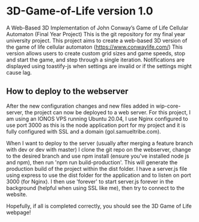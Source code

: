 # 3D-Game-of-Life version 1.0
A Web-Based 3D Implementation of John Conway’s Game of Life Cellular Automaton (Final Year Project)
This is the git repository for my final year university project. This project aims to create a web-based 3D version of the game of life cellular automaton (https://www.conwaylife.com/)
This version allows users to create custom grid sizes and game speeds, stop and start the game, and step through a single iteration. Notifications are displayed using toastify-js when settings are invalid or if the settings might cause lag.

## How to deploy to the webserver
After the new configuration changes and new files added in wip-core-server, the project can now be deployed to a web server. For this project, I am using an IONOS VPS running Ubuntu 20.04, I use Nginx configured to use port 3000 as this is the node application port for my project and it is fully configured with SSL and a domain (gol.samueltribe.com).

When I want to deploy to the server (usually after merging a feature branch with dev or dev with master) I clone the git repo on the webserver, change to the desired branch and use npm install (ensure you've installed node js and npm), then run 'npm run build-production'. This will generate the production build of the project within the dist folder. I have a server.js file using express to use the dist folder for the application and to listen on port 3000 (for Nginx). I then use 'forever' to start server.js forever in the background (helpful when using SSL like me), then try to connect to the website.

Hopefully, if all is completed correctly, you should see the 3D Game of Life webpage!
